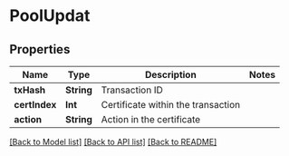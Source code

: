 # PoolUpdat

## Properties
Name | Type | Description | Notes
------------ | ------------- | ------------- | -------------
**txHash** | **String** | Transaction ID | 
**certIndex** | **Int** | Certificate within the transaction | 
**action** | **String** | Action in the certificate | 

[[Back to Model list]](../README.md#documentation-for-models) [[Back to API list]](../README.md#documentation-for-api-endpoints) [[Back to README]](../README.md)


